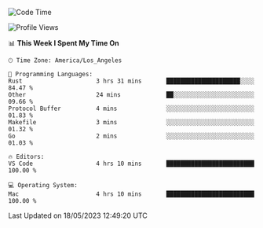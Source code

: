 <!--START_SECTION:waka-->
![Code Time](http://img.shields.io/badge/Code%20Time-366%20hrs%2044%20mins-blue)

![Profile Views](http://img.shields.io/badge/Profile%20Views-2-blue)

📊 **This Week I Spent My Time On** 

```text
🕑︎ Time Zone: America/Los_Angeles

💬 Programming Languages: 
Rust                     3 hrs 31 mins       █████████████████████░░░░   84.47 % 
Other                    24 mins             ██░░░░░░░░░░░░░░░░░░░░░░░   09.66 % 
Protocol Buffer          4 mins              ░░░░░░░░░░░░░░░░░░░░░░░░░   01.83 % 
Makefile                 3 mins              ░░░░░░░░░░░░░░░░░░░░░░░░░   01.32 % 
Go                       2 mins              ░░░░░░░░░░░░░░░░░░░░░░░░░   01.03 % 

🔥 Editors: 
VS Code                  4 hrs 10 mins       █████████████████████████   100.00 % 

💻 Operating System: 
Mac                      4 hrs 10 mins       █████████████████████████   100.00 % 
```


 Last Updated on 18/05/2023 12:49:20 UTC
<!--END_SECTION:waka-->
